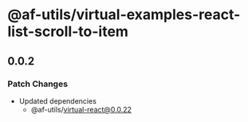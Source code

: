 # @af-utils/virtual-examples-react-list-scroll-to-item

## 0.0.2

### Patch Changes

- Updated dependencies
  - @af-utils/virtual-react@0.0.22
